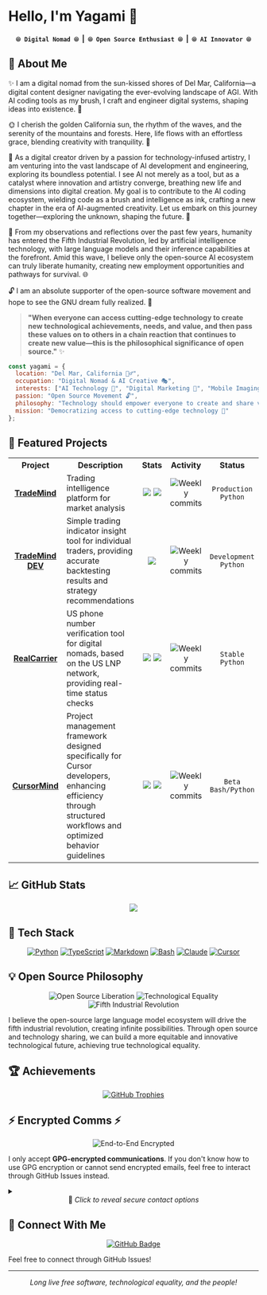 # Hello, I'm Yagami 👋

<div align="center">
  <h4>
    <code>⦾ Digital Nomad ⦾</code> &nbsp;|&nbsp; 
    <code>⦾ Open Source Enthusiast ⦾</code> &nbsp;|&nbsp; 
    <code>⦾ AI Innovator ⦾</code>
  </h4>
</div>

## 🌊 About Me 

✨ I am a digital nomad from the sun-kissed shores of Del Mar, California—a digital content designer navigating the ever-evolving landscape of AGI. With AI coding tools as my brush, I craft and engineer digital systems, shaping ideas into existence. 🎨

🌞 I cherish the golden California sun, the rhythm of the waves, and the serenity of the mountains and forests. Here, life flows with an effortless grace, blending creativity with tranquility. 🌊

💫 As a digital creator driven by a passion for technology-infused artistry, I am venturing into the vast landscape of AI development and engineering, exploring its boundless potential. I see AI not merely as a tool, but as a catalyst where innovation and artistry converge, breathing new life and dimensions into digital creation. My goal is to contribute to the AI coding ecosystem, wielding code as a brush and intelligence as ink, crafting a new chapter in the era of AI-augmented creativity. Let us embark on this journey together—exploring the unknown, shaping the future. 🚀

🔮 From my observations and reflections over the past few years, humanity has entered the Fifth Industrial Revolution, led by artificial intelligence technology, with large language models and their inference capabilities at the forefront. Amid this wave, I believe only the open-source AI ecosystem can truly liberate humanity, creating new employment opportunities and pathways for survival. 🌐

🔓 I am an absolute supporter of the open-source software movement and hope to see the GNU dream fully realized. 🌱

> **"When everyone can access cutting-edge technology to create new technological achievements, needs, and value, and then pass these values on to others in a chain reaction that continues to create new value—this is the philosophical significance of open source."** ✨

```javascript
const yagami = {
  location: "Del Mar, California 🏄‍♂️",
  occupation: "Digital Nomad & AI Creative 🎭",
  interests: ["AI Technology 🤖", "Digital Marketing 📱", "Mobile Imaging Tech 📷"],
  passion: "Open Source Movement 🔓",
  philosophy: "Technology should empower everyone to create and share value 💡",
  mission: "Democratizing access to cutting-edge technology 🌉"
};
```

## 🚀 Featured Projects

<table width="100%" align="center">
  <tr>
    <th width="15%" align="center">Project</th>
    <th width="34%" align="center">Description</th>
    <th width="13%" align="center">Stats</th>
    <th width="13%" align="center">Activity</th>
    <th width="12%" align="center">Status</th>
    <th width="13%" align="center">License</th>
  </tr>
  <tr>
    <td align="center"><a href="https://github.com/yagami1997/TradeMind"><b>TradeMind</b></a></td>
    <td>Trading intelligence platform for market analysis</td>
    <td align="center"><img src="https://img.shields.io/github/stars/yagami1997/TradeMind?style=flat&color=5F9EA0"/> <img src="https://img.shields.io/github/forks/yagami1997/TradeMind?style=flat&color=4682B4"/></td>
    <td align="center"><img src="https://img.shields.io/github/commit-activity/w/yagami1997/TradeMind?label=commits&style=flat&color=5F9EA0" alt="Weekly commits"/></td>
    <td align="center"><code>Production</code><br><code>Python</code></td>
    <td align="center"><img src="https://img.shields.io/badge/license-GPL%20v3-green.svg?style=flat" alt="GPL v3"/></td>
  </tr>
  <tr>
    <td align="center"><a href="https://github.com/yagami1997/TradeMind/tree/dev"><b>TradeMind DEV</b></a></td>
    <td>Simple trading indicator insight tool for individual traders, providing accurate backtesting results and strategy recommendations</td>
    <td align="center"><img src="https://img.shields.io/github/last-commit/yagami1997/TradeMind/dev?style=flat&color=5F9EA0"/></td>
    <td align="center"><img src="https://img.shields.io/github/commit-activity/w/yagami1997/TradeMind/dev?label=commits&style=flat&color=5F9EA0" alt="Weekly commits"/></td>
    <td align="center"><code>Development</code><br><code>Python</code></td>
    <td align="center"><img src="https://img.shields.io/badge/license-GPL%20v3-green.svg?style=flat" alt="GPL v3"/></td>
  </tr>
  <tr>
    <td align="center"><a href="https://github.com/yagami1997/RealCarrier"><b>RealCarrier</b></a></td>
    <td>US phone number verification tool for digital nomads, based on the US LNP network, providing real-time status checks</td>
    <td align="center"><img src="https://img.shields.io/github/stars/yagami1997/RealCarrier?style=flat&color=9370DB"/> <img src="https://img.shields.io/github/forks/yagami1997/RealCarrier?style=flat&color=7B68EE"/></td>
    <td align="center"><img src="https://img.shields.io/github/commit-activity/w/yagami1997/RealCarrier?label=commits&style=flat&color=9370DB" alt="Weekly commits"/></td>
    <td align="center"><code>Stable</code><br><code>Python</code></td>
    <td align="center"><img src="https://img.shields.io/badge/license-GPL%20v3-green.svg?style=flat" alt="GPL v3"/></td>
  </tr>
  <tr>
    <td align="center"><a href="https://github.com/yagami1997/CursorMind"><b>CursorMind</b></a></td>
    <td>Project management framework designed specifically for Cursor developers, enhancing efficiency through structured workflows and optimized behavior guidelines</td>
    <td align="center"><img src="https://img.shields.io/github/stars/yagami1997/CursorMind?style=flat&color=20B2AA"/> <img src="https://img.shields.io/github/forks/yagami1997/CursorMind?style=flat&color=48D1CC"/></td>
    <td align="center"><img src="https://img.shields.io/github/commit-activity/w/yagami1997/CursorMind?label=commits&style=flat&color=20B2AA" alt="Weekly commits"/></td>
    <td align="center"><code>Beta</code><br><code>Bash/Python</code></td>
    <td align="center"><img src="https://img.shields.io/badge/license-MIT-blue.svg?style=flat" alt="MIT License"/></td>
  </tr>
</table>

## 📈 GitHub Stats

<div align="center">
  <a href="https://github.com/yagami1997">
    <img src="https://github-readme-stats-git-masterrstaa-rickstaa.vercel.app/api?username=yagami1997&show_icons=true&theme=tokyonight&hide_border=true&include_all_commits=true&count_private=true&rank_icon=github&card_width=540&show_icons=true&line_height=33&custom_title=Yagami's%20Lifetime%20GitHub%20Stats&icon_size=55&border_radius=20" />
  </a>
</div>

## 🔧 Tech Stack

<div align="center">

[![Python](https://img.shields.io/badge/python-3670A0?style=for-the-badge&logo=python&logoColor=ffdd54)](https://www.python.org/)
[![TypeScript](https://img.shields.io/badge/typescript-%23007ACC.svg?style=for-the-badge&logo=typescript&logoColor=white)](https://www.typescriptlang.org/)
[![Markdown](https://img.shields.io/badge/markdown-%23000000.svg?style=for-the-badge&logo=markdown&logoColor=white)](https://daringfireball.net/projects/markdown/)
[![Bash](https://img.shields.io/badge/bash-%234EAA25.svg?style=for-the-badge&logo=gnu-bash&logoColor=white)](https://www.gnu.org/software/bash/)
[![Claude](https://img.shields.io/badge/Anthropic%20Claude-%23FF8C5F.svg?style=for-the-badge&logo=anthropic&logoColor=white)](https://claude.ai/)
[![Cursor](https://img.shields.io/badge/Cursor-%23000000.svg?style=for-the-badge&logo=cursor&logoColor=00FF00)](https://cursor.sh/)

</div>

## 💡 Open Source Philosophy

<div align="center">
  <img src="https://img.shields.io/badge/⟬_Open_Source_Liberation_⟭-5F9EA0?style=for-the-badge&logoColor=white" alt="Open Source Liberation" />
  <img src="https://img.shields.io/badge/⟬_Technological_Equality_⟭-4682B4?style=for-the-badge&logoColor=white" alt="Technological Equality" />
  <img src="https://img.shields.io/badge/⟬_Fifth_Industrial_Revolution_⟭-9370DB?style=for-the-badge&logoColor=white" alt="Fifth Industrial Revolution" />
</div>

I believe the open-source large language model ecosystem will drive the fifth industrial revolution, creating infinite possibilities. Through open source and technology sharing, we can build a more equitable and innovative technological future, achieving true technological equality.

## 🏆 Achievements

<div align="center">
  <a href="https://github.com/ryo-ma/github-profile-trophy">
    <img src="https://github-profile-trophy.vercel.app/?username=yagami1997&theme=nord&row=1&column=6&margin-w=15&margin-h=15&no-frame=true" alt="GitHub Trophies" />
  </a>
</div>

## ⚡ Encrypted Comms ⚡

<div align="center">
  <img src="https://img.shields.io/badge/E2E-Encrypted-00C853?style=flat-square&logo=gnuprivacyguard&logoColor=white" alt="End-to-End Encrypted" />
</div>

I only accept **GPG-encrypted communications**. If you don't know how to use GPG encryption or cannot send encrypted emails, feel free to interact through GitHub Issues instead.

<details>
  <summary><div align="center">🔐 <i>Click to reveal secure contact options</i></div></summary>
  <br>
  <div align="center">
<a href="https://github.com/yagami1997/yagami1997/issues/new?title=Email%20Request&body=%23%20%F0%9F%94%90%20Request%20for%20Secure%20Communication%20Channel%20%F0%9F%94%90%0A%0AGreetings%2C%20I%27d%20like%20to%20establish%20encrypted%20communication%20with%20you.%0A%0A%23%23%20Why%20I%27m%20Seeking%20Encrypted%20Contact%3A%0A%3C%21--%20Please%20share%20a%20bit%20about%20why%20you%27d%20like%20to%20connect%20--%3E%0A%0A%23%23%20My%20GitHub%20Background%3A%0A%3C%21--%20A%20quick%20introduction%20helps%20establish%20trust%20--%3E%0A%0ALooking%20forward%20to%20connecting%20securely%21">
  <img src="https://img.shields.io/badge/Request_Secure_Channel-4682B4?style=flat-square&logo=minutemailer&logoColor=white" alt="Request Email" />
</a>
  </div>
</details>

## 💬 Connect With Me

<div align="center">
  <a href="https://github.com/yagami1997">
    <img src="https://img.shields.io/badge/GitHub-Follow-6495ED?style=for-the-badge&logo=github" alt="GitHub Badge"/>
  </a>
</div>

Feel free to connect through GitHub Issues!

---

<div align="center">
  <i>Long live free software, technological equality, and the people!</i>
</div>